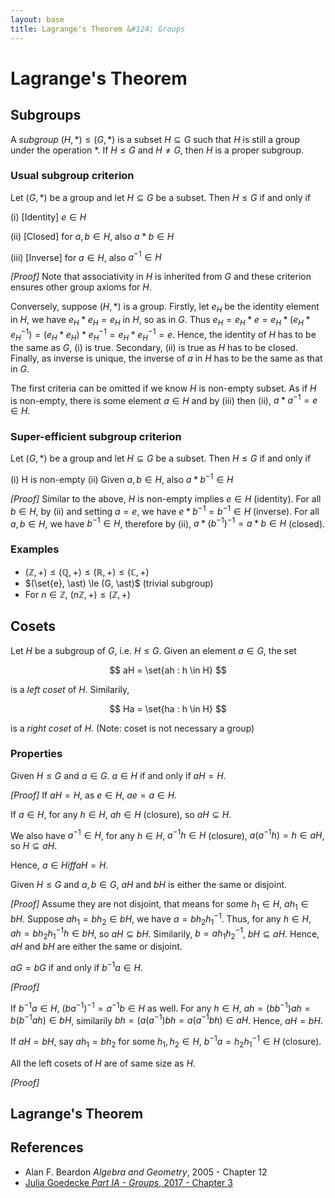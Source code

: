 ```yaml
---
layout: base
title: Lagrange's Theorem &#124; Groups
---
```


# Lagrange's Theorem

## Subgroups

A _subgroup_ $(H, \ast) \le (G, \ast)$ is a subset $H \subseteq G$ such that $H$ is still a group under the operation $\ast$.
If $H \le G$ and $H \not = G$, then $H$ is a proper subgroup.

### Usual subgroup criterion

Let $(G, \ast)$ be a group and let $H \subseteq G$ be a subset. Then $H \le G$ if and only if

(i) [Identity] $e \in H$

(ii) [Closed] for $a, b \in H$, also $a \ast b \in H$

(iii) [Inverse] for $a \in H$, also $a^{-1} \in H$

_[Proof]_ Note that associativity in $H$ is inherited from $G$ and these criterion ensures other group axioms for $H$.

Conversely, suppose $(H, \ast)$ is a group.
Firstly, let $e_H$ be the identity element in $H$, we have $e_H \ast e_H = e_H$ in $H$, so as in $G$.
Thus $e_H = e_H \ast e = e_H \ast (e_H \ast e_H^{-1}) = (e_H \ast e_H) \ast e_H^{-1} = e_H \ast e_H^{-1} = e$.
Hence, the identity of $H$ has to be the same as $G$, (i) is true.
Secondary, (ii) is true as $H$ has to be closed.
Finally, as inverse is unique, the inverse of $a$ in $H$ has to be the same as that in $G$.

The first criteria can be omitted if we know $H$ is non-empty subset.
As if $H$ is non-empty, there is some element $a \in H$ and by (iii) then (ii), $a \ast a^{-1} = e \in H$.

### Super-efficient subgroup criterion

Let $(G, \ast)$ be a group and let $H \subseteq G$ be a subset. Then $H \le G$ if and only if

(i) H is non-empty
(ii) Given $a, b \in H$, also $a \ast b^{-1} \in H$

_[Proof]_ Similar to the above, $H$ is non-empty implies $e \in H$ (identity).
For all $b \in H$, by (ii) and setting $a = e$, we have $e \ast b^{-1} = b^{-1} \in H$ (inverse).
For all $a, b \in H$, we have $b^{-1} \in H$, therefore by (ii), $a \ast (b^{-1})^{-1} = a \ast b \in H$ (closed).

### Examples

* $(\mathbb{Z}, +) \le (\mathbb{Q}, +) \le (\mathbb{R}, +) \le (\mathbb{C}, +)$
* $(\set{e}, \ast) \le (G, \ast)$ (trivial subgroup)
* For $n \in \mathbb{Z}$, ($n\mathbb{Z}, +) \le (\mathbb{Z}, +)$

## Cosets

Let $H$ be a subgroup of $G$, i.e. $H \le G$. Given an element $a \in G$, the set

$$
aH = \set{ah : h \in H}
$$

is a _left coset_ of $H$. Similarily,

$$
Ha = \set{ha : h \in H}
$$

is a _right coset_ of $H$. (Note: coset is not necessary a group)

### Properties

Given $H \le G$ and $a \in G$. $a \in H$ if and only if $aH = H$.

_[Proof]_ If $aH = H$, as $e \in H$, $ae = a \in H$.

If $a \in H$, for any $h \in H$, $ah \in H$ (closure), so $aH \subseteq H$.

We also have $a^{-1} \in H$, for any $h \in H$, $a^{-1}h \in H$ (closure), $a(a^{-1}h) = h \in aH$, so $H \subseteq aH$.

Hence, $a \in H iff aH = H$.

Given $H \le G$ and $a, b \in G$, $aH$ and $bH$ is either the same or disjoint.

_[Proof]_ Assume they are not disjoint, that means for some $h_1 \in H$, $ah_1 \in bH$.
Suppose $ah_1 = bh_2 \in bH$, we have $a = bh_2h_1^{-1}$.
Thus, for any $h \in H$, $ah = bh_2h_1^{-1}h \in bH$, so $aH \subseteq bH$.
Similarily, $b = ah_1h_2^{-1}$, $bH \subseteq aH$.
Hence, $aH$ and $bH$ are either the same or disjoint.

$aG = bG$ if and only if $b^{-1}a \in H$.

_[Proof]_

If $b^{-1}a \in H$, $(ba^{-1})^{-1} = a^{-1}b \in H$ as well.
For any $h \in H$, $ah = (bb^{-1})ah = b(b^{-1}ah) \in bH$, similarily $bh = (a(a^{-1})bh = a(a^{-1}bh) \in aH$. Hence, $aH = bH$.

If $aH = bH$, say $ah_1 = bh_2$ for some $h_1, h_2 \in H$, $b^{-1}a = h_2h_1^{-1} \in H$ (closure).

All the left cosets of $H$ are of same size as $H$.

_[Proof]_

## Lagrange's Theorem

## References

* Alan F. Beardon _Algebra and Geometry_, 2005 - Chapter 12
* [Julia Goedecke _Part IA - Groups_, 2017 - Chapter 3](https://www.julia-goedecke.de/pdf/GroupsNotes.pdf)
